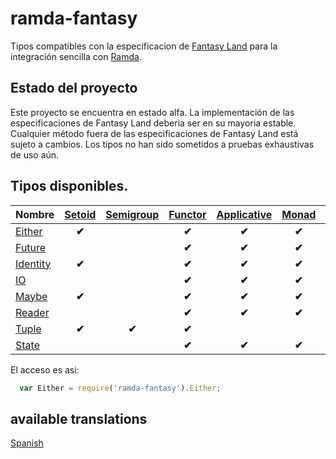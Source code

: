 ramda-fantasy
=============
Tipos compatibles con la especificacion de [Fantasy Land][1] para la integración sencilla con [Ramda][2].

## Estado del proyecto
Este proyecto se encuentra en estado alfa. La implementación de las especificaciones de Fantasy Land deberia ser en su mayoria estable. Cualquier método fuera de las especificaciones de Fantasy Land está sujeto a cambios. Los tipos no han sido sometidos a pruebas exhaustivas de uso aún.

## Tipos disponibles.

| Nombre     | [Setoid][3]  | [Semigroup][4] | [Functor][5] | [Applicative][6] | [Monad][7] | [Foldable][8] |
| --------------- | :----------: | :------------: | :----------: | :--------------: | :--------: | :-----------: |
| [Either][9]     |    **✔︎**     |                |     **✔︎**    |      **✔︎**       |   **✔︎**    |               |
| [Future][10]    |              |                |     **✔︎**    |      **✔︎**       |   **✔︎**    |               |
| [Identity][11]  |    **✔︎**     |                |     **✔︎**    |      **✔︎**       |   **✔︎**    |               |
| [IO][12]        |              |                |     **✔︎**    |      **✔︎**       |   **✔︎**    |               |
| [Maybe][13]     |    **✔︎**     |                |     **✔︎**    |      **✔︎**       |   **✔︎**    |     **✔︎**     |
| [Reader][14]    |              |                |     **✔︎**    |      **✔︎**       |   **✔︎**    |               |
| [Tuple][15]     |    **✔︎**     |     **✔︎**      |     **✔︎**    |                  |            |               |
| [State][17]     |               |               |       **✔︎**   |    **✔︎**        |   **✔︎**    |               |       **✔︎**        |

El acceso es asi:
```js
  var Either = require('ramda-fantasy').Either;
```
## available translations
[Spanish](https://github.com/idcmardelplata/ramda-fantasy)

[1]: https://github.com/fantasyland/fantasy-land
[2]: https://github.com/ramda/ramda
[3]: https://github.com/fantasyland/fantasy-land#setoid
[4]: https://github.com/fantasyland/fantasy-land#semigroup
[5]: https://github.com/fantasyland/fantasy-land#functor
[6]: https://github.com/fantasyland/fantasy-land#applicative
[7]: https://github.com/fantasyland/fantasy-land#monad
[8]: https://github.com/fantasyland/fantasy-land#foldable
[9]: docs/Either.md
[10]: docs/Future.md
[11]: docs/Identity.md
[12]: docs/IO.md
[13]: docs/Maybe.md
[14]: docs/Reader.md
[15]: docs/Tuple.md
[16]: https://github.com/fantasyland/fantasy-land#chainrec
[17]: docs/State.md
